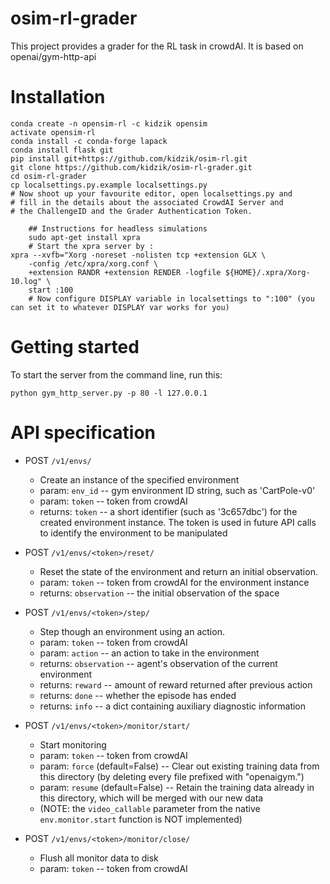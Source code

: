 osim-rl-grader
============

This project provides a grader for the RL task in crowdAI. It is based on openai/gym-http-api

Installation
============

    conda create -n opensim-rl -c kidzik opensim
    activate opensim-rl
    conda install -c conda-forge lapack
    conda install flask git
    pip install git+https://github.com/kidzik/osim-rl.git
    git clone https://github.com/kidzik/osim-rl-grader.git
    cd osim-rl-grader
    cp localsettings.py.example localsettings.py
    # Now shoot up your favourite editor, open localsettings.py and
    # fill in the details about the associated CrowdAI Server and
    # the ChallengeID and the Grader Authentication Token.

		## Instructions for headless simulations
		sudo apt-get install xpra
		# Start the xpra server by :
    xpra --xvfb="Xorg -noreset -nolisten tcp +extension GLX \
        -config /etc/xpra/xorg.conf \
        +extension RANDR +extension RENDER -logfile ${HOME}/.xpra/Xorg-10.log" \
        start :100    
		# Now configure DISPLAY variable in localsettings to ":100" (you can set it to whatever DISPLAY var works for you)

Getting started
============

To start the server from the command line, run this:

    python gym_http_server.py -p 80 -l 127.0.0.1

API specification
============

  * POST `/v1/envs/`
      * Create an instance of the specified environment
      * param: `env_id` -- gym environment ID string, such as 'CartPole-v0'
      * param: `token` -- token from crowdAI
      * returns: `token` -- a short identifier (such as '3c657dbc')
	    for the created environment instance. The token is
        used in future API calls to identify the environment to be
        manipulated

  * POST `/v1/envs/<token>/reset/`
      * Reset the state of the environment and return an initial
        observation.
      * param: `token` -- token from crowdAI
        for the environment instance
      * returns: `observation` -- the initial observation of the space

  * POST `/v1/envs/<token>/step/`
      *  Step though an environment using an action.
      * param: `token` -- token from crowdAI
	  * param: `action` -- an action to take in the environment
      * returns: `observation` -- agent's observation of the current
        environment
      * returns: `reward` -- amount of reward returned after previous action
      * returns: `done` -- whether the episode has ended
      * returns: `info` -- a dict containing auxiliary diagnostic information

  * POST `/v1/envs/<token>/monitor/start/`
      * Start monitoring
      * param: `token` -- token from crowdAI
      * param: `force` (default=False) -- Clear out existing training
        data from this directory (by deleting every file
        prefixed with "openaigym.")
      * param: `resume` (default=False) -- Retain the training data
        already in this directory, which will be merged with
        our new data
      * (NOTE: the `video_callable` parameter from the native
    `env.monitor.start` function is NOT implemented)

  * POST `/v1/envs/<token>/monitor/close/`
      * Flush all monitor data to disk
      * param: `token` -- token from crowdAI

